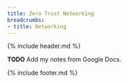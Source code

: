 ```yaml
---
title: Zero Trust Networking
breadcrumbs:
- title: Networking
---
```

{% include header.md %}

**TODO** Add my notes from Google Docs.

{% include footer.md %}
